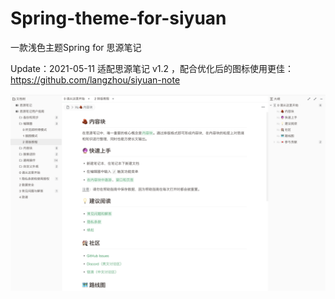 # Spring-theme-for-siyuan
一款浅色主题Spring for 思源笔记 

Update：2021-05-11 适配思源笔记 v1.2 ，配合优化后的图标使用更佳：https://github.com/langzhou/siyuan-note

![preview](https://raw.githubusercontent.com/langzhou/spring-theme-for-siyuan/main/spring%20v2.0.png)

